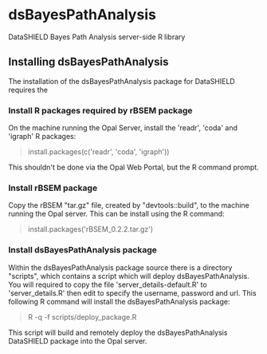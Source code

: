 dsBayesPathAnalysis
===================

DataSHIELD Bayes Path Analysis server-side R library

## Installing dsBayesPathAnalysis

The installation of the dsBayesPathAnalysis package for DataSHIELD requires the

### Install R packages required by rBSEM package

On the machine running the Opal Server, install the 'readr', 'coda' and 'igraph' R packages:

> install.packages(c('readr', 'coda', 'igraph'))

This shouldn't be done via the Opal Web Portal, but the R command prompt.

### Install rBSEM package

Copy the rBSEM "tar.gz" file, created by "devtools::build", to the machine running the Opal server.
This can be install using the R command:

> install.packages('rBSEM_0.2.2.tar.gz')

### Install dsBayesPathAnalysis package

Within the dsBayesPathAnalysis package source there is a directory "scripts", which contains a script
which will deploy dsBayesPathAnalysis. You will required to copy the file 'server_details-default.R' to
'server_details.R' then edit to specify the username, password and url. This following R command will
install the dsBayesPathAnalysis package:

> R -q -f scripts/deploy_package.R

This script will build and remotely deploy the dsBayesPathAnalysis DataSHIELD package into the Opal server.
